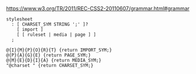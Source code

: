 https://www.w3.org/TR/2011/REC-CSS2-20110607/grammar.html#grammar

```
stylesheet
  : [ CHARSET_SYM STRING ';' ]?
    [ import ]
    [ [ ruleset | media | page ] ]
  ;
```

```
@{I}{M}{P}{O}{R}{T} {return IMPORT_SYM;}
@{P}{A}{G}{E} {return PAGE_SYM;}
@{M}{E}{D}{I}{A} {return MEDIA_SYM;}
"@charset " {return CHARSET_SYM;}
```
